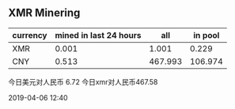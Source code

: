 ## XMR Minering

|currency|mined in last 24 hours|all|in pool|
|---|---|---|---|
|XMR|0.001|1.001|0.229|
|CNY|0.513|467.993|106.974|

今日美元对人民币 6.72	今日xmr对人民币467.58


2019-04-06 12:40